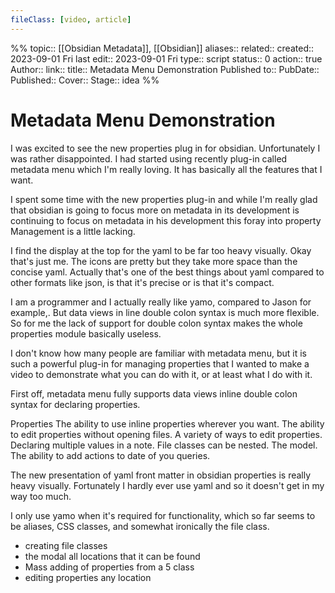 ```yaml
---
fileClass: [video, article]
---
```

%%
topic:: [[Obsidian Metadata]], [[Obsidian]]
aliases:: 
related:: 
created:: 2023-09-01 Fri
last edit:: 2023-09-01 Fri 
type:: script
status:: 0
action:: true
Author:: 
link:: 
title:: Metadata Menu Demonstration
Published to:: 
PubDate:: 
Published:: 
Cover:: 
Stage:: idea
%%
# Metadata Menu Demonstration

I was excited to see the new properties plug in for obsidian. Unfortunately I was rather disappointed. I had started using recently plug-in called metadata menu which I'm really loving. It has basically all the features that I want.

I spent some time with the new properties plug-in and while I'm really glad that obsidian is going to focus more on metadata in its development is continuing to focus on metadata in his development this foray into property Management is a little lacking.

I find the display at the top for the yaml to be far too heavy visually. Okay that's just me. The icons are pretty but they take more space than the concise yaml. Actually that's one of the best things about yaml compared to other formats like json, is that it's precise or is that it's compact. 

I am a programmer and I actually really like yamo, compared to Jason for example,. But data views in line double colon syntax is much more flexible. So for me the lack of support for double colon syntax makes the whole properties module basically useless.

I don't know how many people are familiar with metadata menu, but it is such a powerful plug-in for managing properties that I wanted to make a video to demonstrate what you can do with it, or at least what I do with it.

First off, metadata menu fully supports data views inline double colon syntax for declaring properties.

Properties The ability to use inline properties wherever you want. The ability to edit properties without opening files. A variety of ways to edit properties. Declaring multiple values in a note. File classes can be nested. The model. The ability to add actions to date of you queries.

The new presentation of yaml front matter in obsidian properties is really heavy visually. Fortunately I hardly ever use yaml and so it doesn't get in my way too much.

I only use yamo when it's required for functionality, which so far seems to be aliases, CSS classes, and somewhat ironically the file class.

- creating file classes
- the modal all locations that it can be found
- Mass adding of properties from a 5 class
- editing properties any location